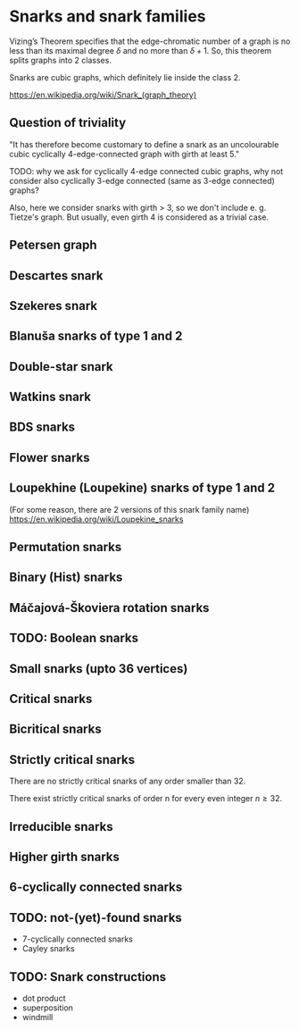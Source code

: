 # Snarks and snark families

Vizing’s Theorem specifies that the edge-chromatic number of a graph is no less than its maximal degree $\delta$ and no more than $\delta + 1$. So, this theorem splits graphs into 2 classes.

Snarks are cubic graphs, which definitely lie inside the class 2.

https://en.wikipedia.org/wiki/Snark_(graph_theory)

## Question of triviality
"It has therefore become customary to define a snark as an uncolourable cubic cyclically 4-edge-connected graph with girth at least 5."

TODO: why we ask for cyclically 4-edge connected cubic graphs, why not consider also cyclically 3-edge connected (same as 3-edge connected) graphs?

Also, here we consider snarks with girth > 3, so we don't include e. g. Tietze's graph. But usually, even girth 4 is considered as a trivial case.

## Petersen graph

## Descartes snark

## Szekeres snark

## Blanuša snarks of type 1 and 2

## Double-star snark

## Watkins snark

## BDS snarks

## Flower snarks

## Loupekhine (Loupekine) snarks of type 1 and 2

(For some reason, there are 2 versions of this snark family name)
https://en.wikipedia.org/wiki/Loupekine_snarks

## Permutation snarks

## Binary (Hist) snarks

## Máčajová-Škoviera rotation snarks

## TODO: Boolean snarks

## Small snarks (upto 36 vertices)

## Critical snarks

## Bicritical snarks

## Strictly critical snarks

There are no strictly critical snarks of any order smaller than 32.

There exist strictly critical snarks of order n for every even integer $n \ge 32$.

## Irreducible snarks

## Higher girth snarks

## 6-cyclically connected snarks

## TODO: not-(yet)-found snarks

- 7-cyclically connected snarks
- Cayley snarks

## TODO: Snark constructions

- dot product
- superposition
- windmill
